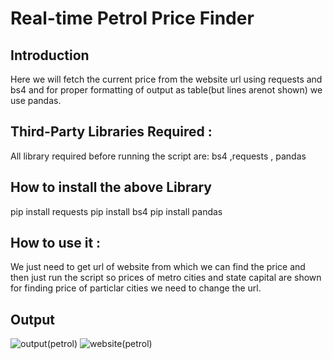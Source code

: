 # Real-time Petrol Price Finder
## Introduction
Here we will fetch the current price from the website url using requests and bs4 and for proper formatting of output as table(but lines arenot shown) we use pandas.
## Third-Party Libraries Required :
All library required before running the script are:
bs4 ,requests , pandas

## How to install the above Library
pip install requests
pip install bs4
pip install pandas

## How to use it :
We just need to get url of website from which we can find the price and then just run the script so prices of metro cities and state capital are shown for finding price of particlar cities we need to change the url.

## Output
![output(petrol)](https://user-images.githubusercontent.com/71593494/123044871-e4080800-d417-11eb-866c-b2a77105294b.png)
![website(petrol)](https://user-images.githubusercontent.com/71593494/123045098-22052c00-d418-11eb-80ae-76c8dcf51447.png)
